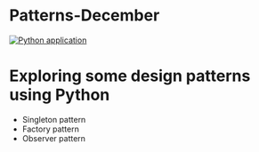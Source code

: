 # Patterns-December
[![Python application](https://github.com/bgants/patterns-december/actions/workflows/python-app.yml/badge.svg)](https://github.com/bgants/patterns-december/actions/workflows/python-app.yml)

# Exploring some design patterns using Python
- Singleton pattern
- Factory pattern
- Observer pattern
